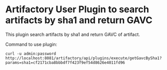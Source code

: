 Artifactory User Plugin to search artifacts by sha1 and return GAVC
====================================================================

This plugin search artifacts by sha1 and return GAVC of artifact.

Command to use plugin:

```
curl -u admin:password http://localhost:8081/artifactory/api/plugins/execute/getGavcBySha1?params=sha1=cf2171cba8bbbdf7f423f9ef54d8626e4011fd96
```